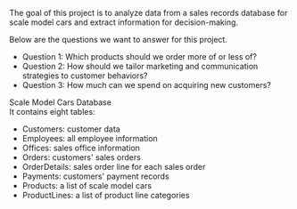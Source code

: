 The goal of this project is to analyze data from a sales records database for scale model cars and extract information for decision-making.

Below are the questions we want to answer for this project.
* Question 1: Which products should we order more of or less of?
* Question 2: How should we tailor marketing and communication strategies to customer behaviors? 
* Question 3: How much can we spend on acquiring new customers?

Scale Model Cars Database  
  It contains eight tables:
* Customers: customer data
* Employees: all employee information
* Offices: sales office information
* Orders: customers' sales orders
* OrderDetails: sales order line for each sales order
* Payments: customers' payment records
* Products: a list of scale model cars
* ProductLines: a list of product line categories
